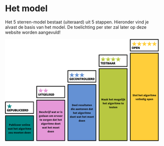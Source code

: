 # Het model

Het 5 sterren-model bestaat (uiteraard) uit 5 stappen. Hieronder vind je alvast de basis van het model. De toelichting per ster zal later op deze website worden aangevuld!

![Het 5 sterren-model bestaat uit 5 niveaus: gepubliceerd, uitgelged, gecontroleerd, testbaar en open.](./img/model-kleur.svg "Het 5 sterren-model")

